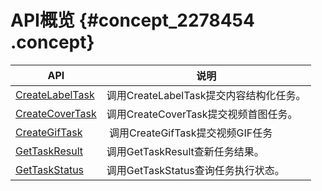 # API概览 {#concept_2278454 .concept}

|API|说明|
|---|--|
|[CreateLabelTask](cn.zh-CN/API参考/CreateLabelTask.md#)|调用CreateLabelTask提交内容结构化任务。|
|[CreateCoverTask](cn.zh-CN/API参考/CreateCoverTask.md#)|调用CreateCoverTask提交视频首图任务。|
|[CreateGifTask](cn.zh-CN/API参考/CreateGifTask.md#)| 调用CreateGifTask提交视频GIF任务|
|[GetTaskResult](cn.zh-CN/API参考/GetTaskResult.md#)|调用GetTaskResult查新任务结果。|
|[GetTaskStatus](cn.zh-CN/API参考/GetTaskStatus.md#)|调用GetTaskStatus查询任务执行状态。|

